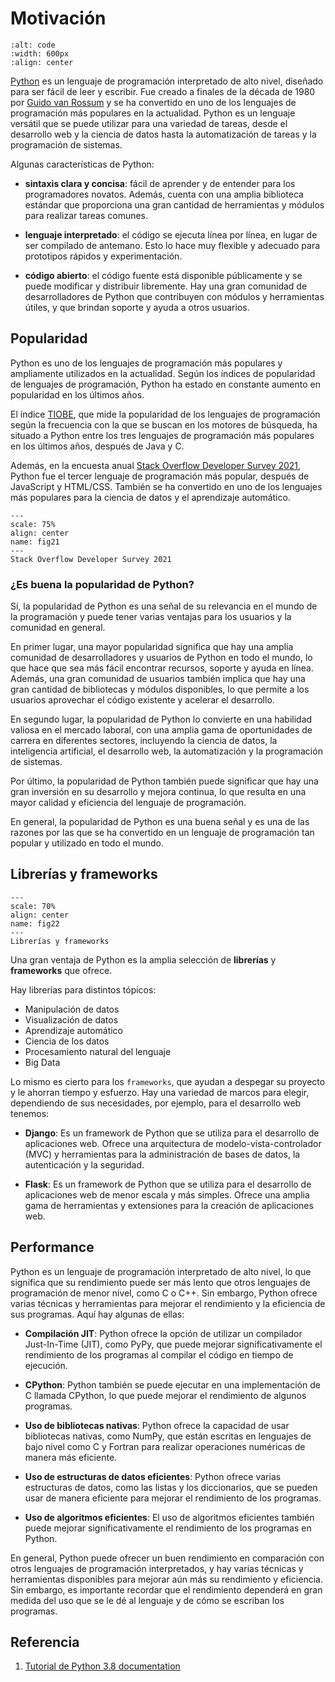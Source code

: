 # Motivación

```{image} images/main/python2.svg
:alt: code
:width: 600px
:align: center
```

[Python](https://www.python.org/) es un lenguaje de programación interpretado de alto nivel, diseñado para ser fácil de leer y escribir. Fue creado a finales de la década de 1980 por [Guido van Rossum](https://en.wikipedia.org/wiki/Guido_van_Rossum) y se ha convertido en uno de los lenguajes de programación más populares en la actualidad. Python es un lenguaje versátil que se puede utilizar para una variedad de tareas, desde el desarrollo web y la ciencia de datos hasta la automatización de tareas y la programación de sistemas.

Algunas características de Python:

* **sintaxis clara y concisa**: fácil de aprender y de entender para los programadores novatos. Además, cuenta con una amplia biblioteca estándar que proporciona una gran cantidad de herramientas y módulos para realizar tareas comunes.

* **lenguaje interpretado**: el código se ejecuta línea por línea, en lugar de ser compilado de antemano. Esto lo hace muy flexible y adecuado para prototipos rápidos y experimentación.

* **código abierto**: el código fuente está disponible públicamente y se puede modificar y distribuir libremente. Hay una gran comunidad de desarrolladores de Python que contribuyen con módulos y herramientas útiles, y que brindan soporte y ayuda a otros usuarios.

## Popularidad

Python es uno de los lenguajes de programación más populares y ampliamente utilizados en la actualidad. Según los índices de popularidad de lenguajes de programación, Python ha estado en constante aumento en popularidad en los últimos años.

El índice [TIOBE](https://www.tiobe.com/tiobe-index/), que mide la popularidad de los lenguajes de programación según la frecuencia con la que se buscan en los motores de búsqueda, ha situado a Python entre los tres lenguajes de programación más populares en los últimos años, después de Java y C.

Además, en la encuesta anual [Stack Overflow Developer Survey 2021](https://insights.stackoverflow.com/survey/2021), Python fue el tercer lenguaje de programación más popular, después de JavaScript y HTML/CSS. También se ha convertido en uno de los lenguajes más populares para la ciencia de datos y el aprendizaje automático.

```{figure} images/survey_2021.png
---
scale: 75%
align: center
name: fig21
---
Stack Overflow Developer Survey 2021
```

### ¿Es buena la popularidad de Python?

Sí, la popularidad de Python es una señal de su relevancia en el mundo de la programación y puede tener varias ventajas para los usuarios y la comunidad en general.

En primer lugar, una mayor popularidad significa que hay una amplia comunidad de desarrolladores y usuarios de Python en todo el mundo, lo que hace que sea más fácil encontrar recursos, soporte y ayuda en línea. Además, una gran comunidad de usuarios también implica que hay una gran cantidad de bibliotecas y módulos disponibles, lo que permite a los usuarios aprovechar el código existente y acelerar el desarrollo.

En segundo lugar, la popularidad de Python lo convierte en una habilidad valiosa en el mercado laboral, con una amplia gama de oportunidades de carrera en diferentes sectores, incluyendo la ciencia de datos, la inteligencia artificial, el desarrollo web, la automatización y la programación de sistemas.

Por último, la popularidad de Python también puede significar que hay una gran inversión en su desarrollo y mejora continua, lo que resulta en una mayor calidad y eficiencia del lenguaje de programación.

En general, la popularidad de Python es una buena señal y es una de las razones por las que se ha convertido en un lenguaje de programación tan popular y utilizado en todo el mundo.

## Librerías y frameworks

```{figure} images/python_landscape.jpg
---
scale: 70%
align: center
name: fig22
---
Librerías y frameworks
```

Una gran ventaja de Python es la amplia selección de **librerías** y **frameworks** que ofrece.

Hay librerías para distintos tópicos:

* Manipulación de datos
* Visualización de datos
* Aprendizaje automático
* Ciencia de los datos
* Procesamiento natural del lenguaje
* Big Data

Lo mismo es cierto para los `frameworks`, que ayudan a despegar su proyecto y le ahorran tiempo y esfuerzo. Hay una variedad de marcos para elegir, dependiendo de sus necesidades, por ejemplo, para el desarrollo web tenemos:

* **Django**: Es un framework de Python que se utiliza para el desarrollo de aplicaciones web. Ofrece una arquitectura de modelo-vista-controlador (MVC) y herramientas para la administración de bases de datos, la autenticación y la seguridad.

* **Flask**: Es un framework de Python que se utiliza para el desarrollo de aplicaciones web de menor escala y más simples. Ofrece una amplia gama de herramientas y extensiones para la creación de aplicaciones web.

## Performance

Python es un lenguaje de programación interpretado de alto nivel, lo que significa que su rendimiento puede ser más lento que otros lenguajes de programación de menor nivel, como C o C++. Sin embargo, Python ofrece varias técnicas y herramientas para mejorar el rendimiento y la eficiencia de sus programas. Aquí hay algunas de ellas:

* **Compilación JIT**: Python ofrece la opción de utilizar un compilador Just-In-Time (JIT), como PyPy, que puede mejorar significativamente el rendimiento de los programas al compilar el código en tiempo de ejecución.

* **CPython**: Python también se puede ejecutar en una implementación de C llamada CPython, lo que puede mejorar el rendimiento de algunos programas.

* **Uso de bibliotecas nativas**: Python ofrece la capacidad de usar bibliotecas nativas, como NumPy, que están escritas en lenguajes de bajo nivel como C y Fortran para realizar operaciones numéricas de manera más eficiente.

* **Uso de estructuras de datos eficientes**: Python ofrece varias estructuras de datos, como las listas y los diccionarios, que se pueden usar de manera eficiente para mejorar el rendimiento de los programas.

* **Uso de algoritmos eficientes**: El uso de algoritmos eficientes también puede mejorar significativamente el rendimiento de los programas en Python.

En general, Python puede ofrecer un buen rendimiento en comparación con otros lenguajes de programación interpretados, y hay varias técnicas y herramientas disponibles para mejorar aún más su rendimiento y eficiencia. Sin embargo, es importante recordar que el rendimiento dependerá en gran medida del uso que se le dé al lenguaje y de cómo se escriban los programas.

## Referencia

1. [Tutorial de Python 3.8 documentation](https://docs.python.org/es/3.8/tutorial/index.html)
